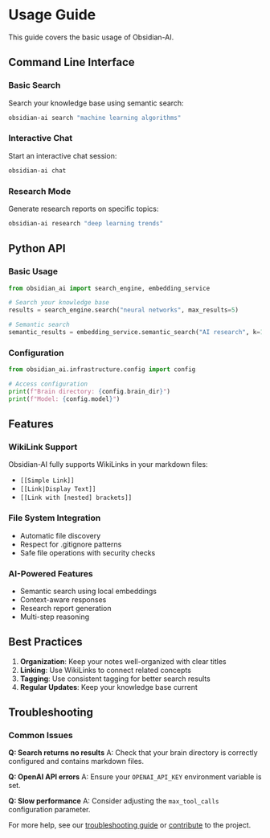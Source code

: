 # Usage Guide

This guide covers the basic usage of Obsidian-AI.

## Command Line Interface

### Basic Search

Search your knowledge base using semantic search:

```bash
obsidian-ai search "machine learning algorithms"
```

### Interactive Chat

Start an interactive chat session:

```bash
obsidian-ai chat
```

### Research Mode

Generate research reports on specific topics:

```bash
obsidian-ai research "deep learning trends"
```

## Python API

### Basic Usage

```python
from obsidian_ai import search_engine, embedding_service

# Search your knowledge base
results = search_engine.search("neural networks", max_results=5)

# Semantic search
semantic_results = embedding_service.semantic_search("AI research", k=10)
```

### Configuration

```python
from obsidian_ai.infrastructure.config import config

# Access configuration
print(f"Brain directory: {config.brain_dir}")
print(f"Model: {config.model}")
```

## Features

### WikiLink Support

Obsidian-AI fully supports WikiLinks in your markdown files:

- `[[Simple Link]]`
- `[[Link|Display Text]]`
- `[[Link with [nested] brackets]]`

### File System Integration

- Automatic file discovery
- Respect for .gitignore patterns
- Safe file operations with security checks

### AI-Powered Features

- Semantic search using local embeddings
- Context-aware responses
- Research report generation
- Multi-step reasoning

## Best Practices

1. **Organization**: Keep your notes well-organized with clear titles
2. **Linking**: Use WikiLinks to connect related concepts
3. **Tagging**: Use consistent tagging for better search results
4. **Regular Updates**: Keep your knowledge base current

## Troubleshooting

### Common Issues

**Q: Search returns no results**
A: Check that your brain directory is correctly configured and contains markdown files.

**Q: OpenAI API errors**
A: Ensure your `OPENAI_API_KEY` environment variable is set.

**Q: Slow performance**
A: Consider adjusting the `max_tool_calls` configuration parameter.

For more help, see our [troubleshooting guide](../developer/testing.md) or [contribute](../developer/contributing.md) to the project.